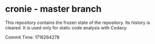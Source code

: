 # cronie - master branch

This repository contains the frozen state of the repository.
Its history is cleared. It is used only for static code
analysis with Codacy.

Commit Time: 1716264278